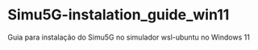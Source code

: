 # Simu5G-instalation_guide_win11
Guia para instalação do Simu5G no simulador wsl-ubuntu no Windows 11
